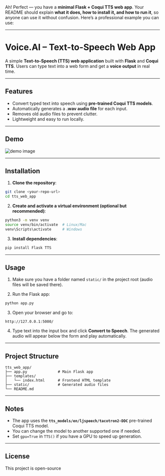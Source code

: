 Ah! Perfect — you have a **minimal Flask + Coqui TTS web app**. Your README should explain **what it does, how to install it, and how to run it**, so anyone can use it without confusion. Here’s a professional example you can use:

---

# Voice.AI – Text-to-Speech Web App

A simple **Text-to-Speech (TTS) web application** built with **Flask** and **Coqui TTS**. Users can type text into a web form and get a **voice output** in real time.

---

## Features

* Convert typed text into speech using **pre-trained Coqui TTS models**.
* Automatically generates a **.wav audio file** for each input.
* Removes old audio files to prevent clutter.
* Lightweight and easy to run locally.

---

## Demo

![demo image](optional-you-can-add-screenshot.png)

---

## Installation

1. **Clone the repository**:

```bash
git clone <your-repo-url>
cd tts_web_app
```

2. **Create and activate a virtual environment (optional but recommended)**:

```bash
python3 -m venv venv
source venv/bin/activate  # Linux/Mac
venv\Scripts\activate     # Windows
```

3. **Install dependencies**:

```bash
pip install Flask TTS
```

---

## Usage

1. Make sure you have a folder named `static/` in the project root (audio files will be saved there).

2. Run the Flask app:

```bash
python app.py
```

3. Open your browser and go to:

```
http://127.0.0.1:5000/
```

4. Type text into the input box and click **Convert to Speech**. The generated audio will appear below the form and play automatically.

---

## Project Structure

```
tts_web_app/
├── app.py              # Main Flask app
├── templates/
│   └── index.html      # Frontend HTML template
├── static/             # Generated audio files
└── README.md
```

---

## Notes

* The app uses the **`tts_models/en/ljspeech/tacotron2-DDC`** pre-trained Coqui TTS model.
* You can change the model to another supported one if needed.
* Set `gpu=True` in `TTS()` if you have a GPU to speed up generation.

---

## License

This project is open-source 
